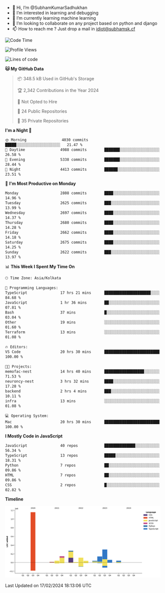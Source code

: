 - 👋 Hi, I’m @SubhamKumarSadhukhan
- 👀 I’m interested in learning and debugging
- 🌱 I’m currently learning machine learning
- 💞️ I’m looking to collaborate on any project based on python and django
- 📫 How to reach me ?
      Just drop a mail in idiot@subhamsk.cf

<!---
SubhamKumarSadhukhan/SubhamKumarSadhukhan is a ✨ special ✨ repository because its `README.md` (this file) appears on your GitHub profile.
You can click the Preview link to take a look at your changes.
--->


<!--START_SECTION:waka-->
![Code Time](http://img.shields.io/badge/Code%20Time-1%2C947%20hrs%2033%20mins-blue)

![Profile Views](http://img.shields.io/badge/Profile%20Views-0-blue)

![Lines of code](https://img.shields.io/badge/From%20Hello%20World%20I%27ve%20Written-2.4%20million%20lines%20of%20code-blue)

**🐱 My GitHub Data** 

> 📦 348.5 kB Used in GitHub's Storage 
 > 
> 🏆 2,342 Contributions in the Year 2024
 > 
> 🚫 Not Opted to Hire
 > 
> 📜 24 Public Repositories 
 > 
> 🔑 35 Private Repositories 
 > 
**I'm a Night 🦉** 

```text
🌞 Morning                4030 commits        █████░░░░░░░░░░░░░░░░░░░░   21.47 % 
🌆 Daytime                4988 commits        ███████░░░░░░░░░░░░░░░░░░   26.58 % 
🌃 Evening                5338 commits        ███████░░░░░░░░░░░░░░░░░░   28.44 % 
🌙 Night                  4413 commits        ██████░░░░░░░░░░░░░░░░░░░   23.51 % 
```
📅 **I'm Most Productive on Monday** 

```text
Monday                   2808 commits        ████░░░░░░░░░░░░░░░░░░░░░   14.96 % 
Tuesday                  2625 commits        ███░░░░░░░░░░░░░░░░░░░░░░   13.99 % 
Wednesday                2697 commits        ████░░░░░░░░░░░░░░░░░░░░░   14.37 % 
Thursday                 2680 commits        ████░░░░░░░░░░░░░░░░░░░░░   14.28 % 
Friday                   2662 commits        ████░░░░░░░░░░░░░░░░░░░░░   14.18 % 
Saturday                 2675 commits        ████░░░░░░░░░░░░░░░░░░░░░   14.25 % 
Sunday                   2622 commits        ███░░░░░░░░░░░░░░░░░░░░░░   13.97 % 
```


📊 **This Week I Spent My Time On** 

```text
🕑︎ Time Zone: Asia/Kolkata

💬 Programming Languages: 
TypeScript               17 hrs 21 mins      █████████████████████░░░░   84.68 % 
JavaScript               1 hr 36 mins        ██░░░░░░░░░░░░░░░░░░░░░░░   07.81 % 
Bash                     37 mins             █░░░░░░░░░░░░░░░░░░░░░░░░   03.04 % 
Other                    19 mins             ░░░░░░░░░░░░░░░░░░░░░░░░░   01.60 % 
Terraform                13 mins             ░░░░░░░░░░░░░░░░░░░░░░░░░   01.08 % 

🔥 Editors: 
VS Code                  20 hrs 30 mins      █████████████████████████   100.00 % 

🐱‍💻 Projects: 
memofac-nest             14 hrs 40 mins      ██████████████████░░░░░░░   71.53 % 
neuroncy-nest            3 hrs 32 mins       ████░░░░░░░░░░░░░░░░░░░░░   17.28 % 
backend                  2 hrs 4 mins        ███░░░░░░░░░░░░░░░░░░░░░░   10.11 % 
infra                    13 mins             ░░░░░░░░░░░░░░░░░░░░░░░░░   01.08 % 

💻 Operating System: 
Mac                      20 hrs 30 mins      █████████████████████████   100.00 % 
```

**I Mostly Code in JavaScript** 

```text
JavaScript               40 repos            ██████████████░░░░░░░░░░░   56.34 % 
TypeScript               13 repos            █████░░░░░░░░░░░░░░░░░░░░   18.31 % 
Python                   7 repos             ██░░░░░░░░░░░░░░░░░░░░░░░   09.86 % 
HTML                     7 repos             ██░░░░░░░░░░░░░░░░░░░░░░░   09.86 % 
CSS                      2 repos             █░░░░░░░░░░░░░░░░░░░░░░░░   02.82 % 
```



**Timeline**

![Lines of Code chart](https://raw.githubusercontent.com/SubhamKumarSadhukhan/SubhamKumarSadhukhan/main/assets/bar_graph.png)


 Last Updated on 17/02/2024 18:13:06 UTC
<!--END_SECTION:waka-->
